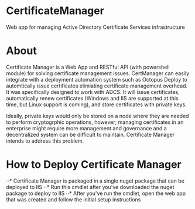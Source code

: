 # CertificateManager
Web app for managing Active Directory Certificate Services infrastructure

# About

Certificate Manager is a Web App and RESTful API (with powershell module) for solving certificate management issues. CertManager can easily integrate with a deployment automation system such as Octopus Deploy to automtically issue certificates elimiating certificate management overhead. It was specifically designed to work with ADCS. It will issue certificates, automatically renew certificates (Windows and IIS are supported at this time, but Linux support is coming), and store certificates with private keys. 

Ideally, private keys would only be stored on a node where they are needed to perform cryptogrphic operations, however; managing certificates in an enterprise might require more management and governance and a decentralized system can be difficult to maintain. Certificate Manager intends to address this problem.

# How to Deploy Certificate Manager

⋅⋅* Certificate Manager is packaged in a single nuget package that can be deployed to IIS
⋅⋅* Run this cmdlet after you've downloaded the nuget package to deploy to IIS
⋅⋅* After you've run the cmdlet, open the web app that was created and follow the initial setup instructions